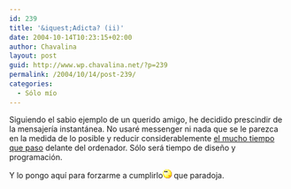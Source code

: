 ```yaml
---
id: 239
title: '&iquest;Adicta? (ii)'
date: 2004-10-14T10:23:15+02:00
author: Chavalina
layout: post
guid: http://www.wp.chavalina.net/?p=239
permalink: /2004/10/14/post-239/
categories:
  - Sólo mío
---
```

Siguiendo el sabio ejemplo de un querido amigo, he decidido prescindir de la mensajer&iacute;a instantánea. No usaré messenger ni nada que se le parezca en la medida de lo posible y reducir considerablemente <a href="http://www.chavalina.net/comentar.php?idpost=202" target="_blank">el mucho tiempo que paso</a> delante del ordenador. Sólo será tiempo de dise&ntilde;o y programación.

Y lo pongo aqu&iacute; para forzarme a cumplirlo![emo](/imagenes/emoticonos/pensativo.gif) que paradoja.
